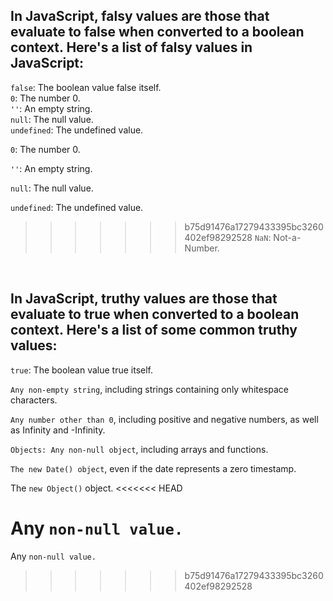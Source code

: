 
## In JavaScript, falsy values are those that evaluate to false when converted to a boolean context. Here's a list of falsy values in JavaScript:

```false```: The boolean value false itself.
<br />
```0```: The number 0.
<br />
```''```: An empty string.
<br />
```null```: The null value.
<br />
```undefined```: The undefined value.
<br />

```0```: The number 0.

```''```: An empty string.

```null```: The null value.

```undefined```: The undefined value.

>>>>>>> b75d91476a17279433395bc3260402ef98292528
```NaN```: Not-a-Number.
<br />

## In JavaScript, truthy values are those that evaluate to true when converted to a boolean context. Here's a list of some common truthy values:

```true```: The boolean value true itself.

```Any non-empty string```, including strings containing only whitespace characters.

```Any number other than 0```, including positive and negative numbers, as well as Infinity and -Infinity.

```Objects: Any non-null object```, including arrays and functions.

```The new Date() object```, even if the date represents a zero timestamp.

The ```new Object()``` object.
<<<<<<< HEAD

Any ```non-null value.```
=======
Any ```non-null value.```
>>>>>>> b75d91476a17279433395bc3260402ef98292528
